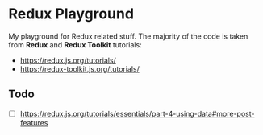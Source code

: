 # Redux Playground

My playground for Redux related stuff. The majority of the code is taken from **Redux** and **Redux Toolkit** tutorials: 
- https://redux.js.org/tutorials/
- https://redux-toolkit.js.org/tutorials/

## Todo

- [ ] https://redux.js.org/tutorials/essentials/part-4-using-data#more-post-features
